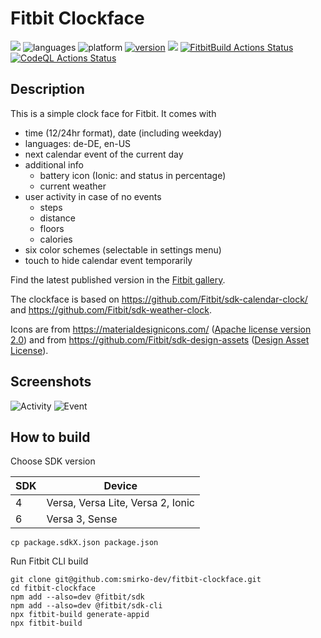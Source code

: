 # Fitbit Clockface

[![](https://img.shields.io/badge/Fitbit%20App%20Gallery-%2300B0B9?style=flat&logo=fitbit&logoColor=white)](https://gallery.fitbit.com/details/ae441b73-2660-407f-b796-a98d1d0583a0)
![languages](https://img.shields.io/badge/languages-JavaScript%20|%20CSS-blue)
![platform](https://img.shields.io/badge/platforms-Ionic%20|%20Versa%20|%20Versa%202%20|%20Versa%20Lite%20|%20Versa%203%20|%20Sense-silver)
[![version](https://img.shields.io/badge/version-%201.7.0-blue)](https://github.com/smirko-dev/fitbit-clockface/blob/master/CHANGELOG.md)
[![](https://img.shields.io/badge/license-MIT-blue)](https://github.com/smirko-dev/fitbit-clockface/blob/master/LICENSE)
[![FitbitBuild Actions Status](https://github.com/smirko-dev/fitbit-clockface/workflows/FitbitBuild/badge.svg)](https://github.com/smirko-dev/fitbit-clockface/actions)
[![CodeQL Actions Status](https://github.com/smirko-dev/fitbit-clockface/workflows/CodeQL/badge.svg)](https://github.com/smirko-dev/fitbit-clockface/actions)

## Description

This is a simple clock face for Fitbit.
It comes with
- time (12/24hr format), date (including weekday)
- languages: de-DE, en-US
- next calendar event of the current day
- additional info
  - battery icon (Ionic: and status in percentage)
  - current weather
- user activity in case of no events 
  - steps
  - distance
  - floors
  - calories
- six color schemes (selectable in settings menu)
- touch to hide calendar event temporarily

Find the latest published version in the [Fitbit gallery](https://gallery.fitbit.com/details/ae441b73-2660-407f-b796-a98d1d0583a0).

The clockface is based on https://github.com/Fitbit/sdk-calendar-clock/ and https://github.com/Fitbit/sdk-weather-clock.

Icons are from https://materialdesignicons.com/ ([Apache license version 2.0](https://www.apache.org/licenses/LICENSE-2.0.html)) and from https://github.com/Fitbit/sdk-design-assets ([Design Asset License](https://github.com/Fitbit/sdk-design-assets/blob/master/LICENCE.txt)).

## Screenshots

![Activity](screenshots/activity.png) ![Event](screenshots/event.png)

## How to build

Choose SDK version

| SDK | Device                            |
|-----|-----------------------------------|
| 4   | Versa, Versa Lite, Versa 2, Ionic |
| 6   | Versa 3, Sense                    |

```
cp package.sdkX.json package.json
```

Run Fitbit CLI build
```
git clone git@github.com:smirko-dev/fitbit-clockface.git
cd fitbit-clockface
npm add --also=dev @fitbit/sdk
npm add --also=dev @fitbit/sdk-cli
npx fitbit-build generate-appid
npx fitbit-build
```
